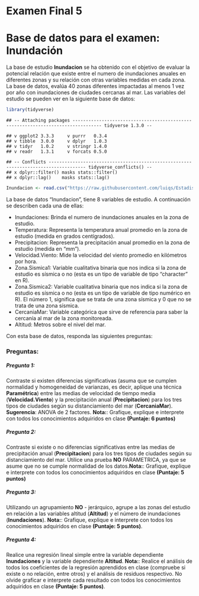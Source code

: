 Examen Final 5
================

# Base de datos para el examen: Inundación

La base de estudio **Inundacion** se ha obtenido con el objetivo de
evaluar la potencial relación que existe entre el numero de inundaciones
anuales en diferentes zonas y su relación con otras variables medidas en
cada zona. La base de datos, evalúa 40 zonas diferentes impactadas al
menos 1 vez por año con inundaciones de ciudades cercanas al mar. Las
variables del estudio se pueden ver en la siguiente base de datos:

``` r
library(tidyverse)
```

    ## -- Attaching packages --------------------------------------------------------------------------------- tidyverse 1.3.0 --

    ## v ggplot2 3.3.3     v purrr   0.3.4
    ## v tibble  3.0.0     v dplyr   1.0.3
    ## v tidyr   1.0.2     v stringr 1.4.0
    ## v readr   1.3.1     v forcats 0.5.0

    ## -- Conflicts ------------------------------------------------------------------------------------ tidyverse_conflicts() --
    ## x dplyr::filter() masks stats::filter()
    ## x dplyr::lag()    masks stats::lag()

``` r
Inundacion <- read.csv("https://raw.githubusercontent.com/luiqs/Estadistica-Aplicada/main/PDB/Inundacion.csv")
```

La base de datos “Inundacion”, tiene 8 variables de estudio. A
continuación se describen cada una de ellas:

-   Inundaciones: Brinda el numero de inundaciones anuales en la zona de
    estudio.
-   Temperatura: Representa la temperatura anual promedio en la zona de
    estudio (medida en grados centígrados).
-   Precipitacion: Representa la precipitación anual promedio en la zona
    de estudio (medida en “mm”).
-   Velocidad.Viento: Mide la velocidad del viento promedio en
    kilómetros por hora.
-   Zona.Sismica1: Variable cualitativa binaria que nos indica si la
    zona de estudio es sísmica o no (esta es un tipo de variable de tipo
    “character” en R).
-   Zona.Sismica2: Variable cualitativa binaria que nos indica si la
    zona de estudio es sísmica o no (esta es un tipo de variable de tipo
    numérico en R). El número 1, significa que se trata de una zona
    sísmica y 0 que no se trata de una zona sísmica.
-   CercaniaMar: Variable categórica que sirve de referencia para saber
    la cercanía al mar de la zona monitoreada.
-   Altitud: Metros sobre el nivel del mar.

Con esta base de datos, responda las siguientes preguntas:

### Preguntas:

##### Pregunta 1:

Contraste si existen diferencias significativas (asuma que se cumplen
normalidad y homogeneidad de varianzas, es decir, aplique una técnica
**Paramétrica**) entre las medias de velocidad de tiempo media
(**Velocidad.Viento**) y la precipitación anual (**Precipitacion**) para
los tres tipos de ciudades según su distanciamiento del mar
(**CercaniaMar**). **Sugerencia**: ANOVA de 2 factores. **Nota:**:
Grafique, explique e interprete con todos los conocimientos adquiridos
en clase **(Puntaje: 6 puntos)**

##### Pregunta 2:

Contraste si existe o no diferencias significativas entre las medias de
precipitación anual (**Precipitacion**) para los tres tipos de ciudades
según su distanciamiento del mar. Utilice una prueba **NO** PARAMETRICA,
ya que se asume que no se cumple normalidad de los datos.**Nota:**:
Grafique, explique e interprete con todos los conocimientos adquiridos
en clase **(Puntaje: 5 puntos)**

##### Pregunta 3:

Utilizando un agrupamiento **NO** - jerárquico, agrupe a las zonas del
estudio en relación a las variables altitud (**Altitud**) y el número de
inundaciones (**Inundaciones**). **Nota:**: Grafique, explique e
interprete con todos los conocimientos adquiridos en clase **(Puntaje: 5
puntos)**.

##### Pregunta 4:

Realice una regresión lineal simple entre la variable dependiente
**Inundaciones** y la variable dependiente **Altitud**. **Nota:**:
Realice el análisis de todos los coeficientes de la regresión aprendidos
en clase (compruebe si existe o no relación, entre otros) y el análisis
de residuos respectivo. No olvide graficar e interprete cada resultado
con todos los conocimientos adquiridos en clase **(Puntaje: 5 puntos)**.
